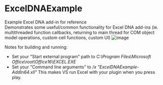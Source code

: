 # ExcelDNAExample
Example Excel DNA add-in for reference\
Demonstrates some useful/common functionality for Excel DNA add-ins (ie. multithreaded function callbacks, returning to main thread for COM object model operations, custom cell functions, custom UI)
![image](https://user-images.githubusercontent.com/7013902/155989182-c76cccc6-88f0-47ba-95cb-f04719f5c9a5.png)

Notes for building and running:
* Set your "Start external program" path to *C:\Program Files\Microsoft Office\root\Office16\EXCEL.EXE*
* Set your "Command line arguments" to   */x "ExcelDNAExample-AddIn64.xll"* 
This makes VS run Excel with your plugin when you press play.